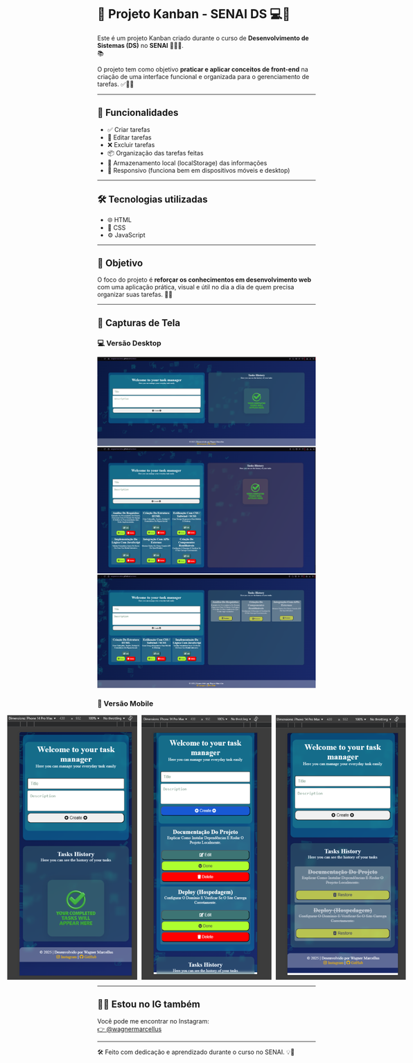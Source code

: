 # 📌 Projeto Kanban - SENAI DS 💻🧠

Este é um projeto Kanban criado durante o curso de **Desenvolvimento de Sistemas (DS)** no **SENAI** 🏫🇧🇷.  
📚

O projeto tem como objetivo **praticar e aplicar conceitos de front-end** na criação de uma interface funcional e organizada para o gerenciamento de tarefas. ✅👨‍💻

---

## 🧰 Funcionalidades

- ✅ Criar tarefas  
- 📝 Editar tarefas  
- ❌ Excluir tarefas  
- 📦 Organização das tarefas feitas  
- 💾 Armazenamento local (localStorage) das informações  
- 📱 Responsivo (funciona bem em dispositivos móveis e desktop)

---

## 🛠️ Tecnologias utilizadas

- 🌐 HTML  
- 🎨 CSS  
- ⚙️ JavaScript

---

## 🎯 Objetivo

O foco do projeto é **reforçar os conhecimentos em desenvolvimento web** com uma aplicação prática, visual e útil no dia a dia de quem precisa organizar suas tarefas. 🧩🚀

---

## 📸 Capturas de Tela

### 💻 Versão Desktop
<img src="docs/screenshots/img-d1.png" width="800px" alt="Desktop 1">
<img src="docs/screenshots/img-d2.png" width="800px" alt="Desktop 2">
<img src="docs/screenshots/img-d3.png" width="800px" alt="Desktop 3">

### 📱 Versão Mobile
<div style="display: flex; gap: 10px; justify-content: center;">
  <img src="docs/screenshots/img-m1.png" width="300px" alt="Mobile 1">
  <img src="docs/screenshots/img-m2.png" width="300px" alt="Mobile 2">
  <img src="docs/screenshots/img-m3.png" width="300px" alt="Mobile 3">
</div>

---

## 📲📸 Estou no IG também

Você pode me encontrar no Instagram:  
[👉 @wagnermarcellus](https://instagram.com/wagnermarcellus)  

---

🛠️ Feito com dedicação e aprendizado durante o curso no SENAI. 💡📘
